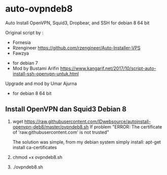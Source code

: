 # auto-ovpndeb8
Auto Install OpenVPN, Squid3, Dropbear, and SSH for debian 8 64 bit

Original script by :
* Fornesia
* Rzengineer
  https://github.com/rzengineer/Auto-Installer-VPS
* Fawzya
+ for debian 7
+ Mod by Bustami Arifin
  https://www.kangarif.net/2017/10/script-auto-install-ssh-openvpn-untuk.html


Upgrade and mod by Umar Ajurna
+ for debian 8 64 bit

Install OpenVPN dan Squid3 Debian 8
--------------------------
1. wget https://raw.githubusercontent.com/IDwebsource/autoinstall-openvpn-deb8/master/ovpndeb8.sh
   If problem "ERROR: The certificate of 'raw.githubusercontent.com' is not trusted"
  
   The solution was simple, from my debian system simply install:
   apt-get install ca-certificates
  
2. chmod +x ovpndeb8.sh
3. ./ovpndeb8.sh

